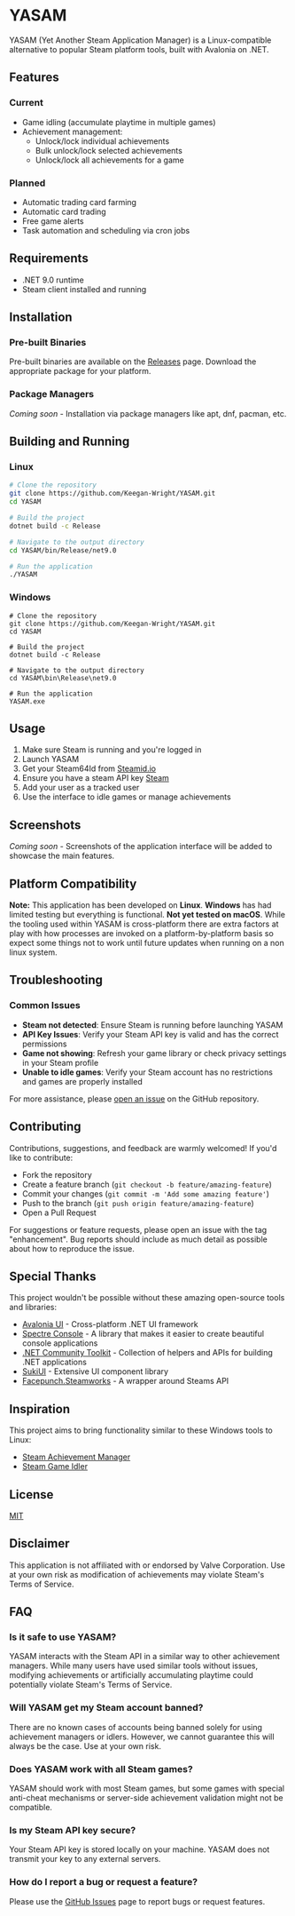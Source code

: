 # YASAM

YASAM (Yet Another Steam Application Manager) is a Linux-compatible alternative to popular Steam platform tools, built
with Avalonia on .NET.

## Features

### Current

- Game idling (accumulate playtime in multiple games)
- Achievement management:
    - Unlock/lock individual achievements
    - Bulk unlock/lock selected achievements
    - Unlock/lock all achievements for a game

### Planned

- Automatic trading card farming
- Automatic card trading
- Free game alerts
- Task automation and scheduling via cron jobs

## Requirements

- .NET 9.0 runtime
- Steam client installed and running

## Installation

### Pre-built Binaries

Pre-built binaries are available on the [Releases](https://github.com/Keegan-Wright/YASAM/releases) page. Download the appropriate package for your platform.

### Package Managers

*Coming soon* - Installation via package managers like apt, dnf, pacman, etc.

## Building and Running

### Linux
```bash
# Clone the repository
git clone https://github.com/Keegan-Wright/YASAM.git
cd YASAM

# Build the project
dotnet build -c Release

# Navigate to the output directory
cd YASAM/bin/Release/net9.0

# Run the application
./YASAM
```


### Windows
```shell
# Clone the repository
git clone https://github.com/Keegan-Wright/YASAM.git
cd YASAM

# Build the project
dotnet build -c Release

# Navigate to the output directory
cd YASAM\bin\Release\net9.0

# Run the application
YASAM.exe
```


## Usage

1. Make sure Steam is running and you're logged in
2. Launch YASAM
3. Get your Steam64Id from [Steamid.io](https://steamid.io/)
4. Ensure you have a steam API key [Steam](https://steamcommunity.com/dev)
5. Add your user as a tracked user
6. Use the interface to idle games or manage achievements

## Screenshots

*Coming soon* - Screenshots of the application interface will be added to showcase the main features.

## Platform Compatibility

**Note:** This application has been developed on **Linux**. **Windows** has had limited testing but everything is
functional. **Not yet tested on macOS**. While the tooling used within YASAM is cross-platform there are extra factors
at play with how processes are invoked on a platform-by-platform basis so expect some things not to work until future
updates when running on a non linux system.

## Troubleshooting

### Common Issues

- **Steam not detected**: Ensure Steam is running before launching YASAM
- **API Key Issues**: Verify your Steam API key is valid and has the correct permissions
- **Game not showing**: Refresh your game library or check privacy settings in your Steam profile
- **Unable to idle games**: Verify your Steam account has no restrictions and games are properly installed

For more assistance, please [open an issue](https://github.com/Keegan-Wright/YASAM/issues) on the GitHub repository.

## Contributing

Contributions, suggestions, and feedback are warmly welcomed! If you'd like to contribute:

- Fork the repository
- Create a feature branch (`git checkout -b feature/amazing-feature`)
- Commit your changes (`git commit -m 'Add some amazing feature'`)
- Push to the branch (`git push origin feature/amazing-feature`)
- Open a Pull Request

For suggestions or feature requests, please open an issue with the tag "enhancement".
Bug reports should include as much detail as possible about how to reproduce the issue.

## Special Thanks

This project wouldn't be possible without these amazing open-source tools and libraries:

- [Avalonia UI](https://avaloniaui.net/) - Cross-platform .NET UI framework
- [Spectre Console](https://spectreconsole.net/) - A library that makes it easier to create beautiful console
  applications
- [.NET Community Toolkit](https://github.com/CommunityToolkit) - Collection of helpers and APIs for building .NET
  applications
- [SukiUI](https://github.com/kikipoulet/SukiUI) - Extensive UI component library
- [Facepunch.Steamworks](https://github.com/Facepunch/Facepunch.Steamworks) - A wrapper around Steams API

## Inspiration

This project aims to bring functionality similar to these Windows tools to Linux:

- [Steam Achievement Manager](https://github.com/gibbed/SteamAchievementManager)
- [Steam Game Idler](https://github.com/zevnda/steam-game-idler)

## License

[MIT](LICENSE)

## Disclaimer

This application is not affiliated with or endorsed by Valve Corporation. Use at your own risk as modification of
achievements may violate Steam's Terms of Service.

## FAQ

### Is it safe to use YASAM?

YASAM interacts with the Steam API in a similar way to other achievement managers. While many users have used similar tools without issues, modifying achievements or artificially accumulating playtime could potentially violate Steam's Terms of Service.

### Will YASAM get my Steam account banned?

There are no known cases of accounts being banned solely for using achievement managers or idlers. However, we cannot guarantee this will always be the case. Use at your own risk.

### Does YASAM work with all Steam games?

YASAM should work with most Steam games, but some games with special anti-cheat mechanisms or server-side achievement validation might not be compatible.

### Is my Steam API key secure?

Your Steam API key is stored locally on your machine. YASAM does not transmit your key to any external servers.

### How do I report a bug or request a feature?

Please use the [GitHub Issues](https://github.com/Keegan-Wright/YASAM/issues) page to report bugs or request features.

